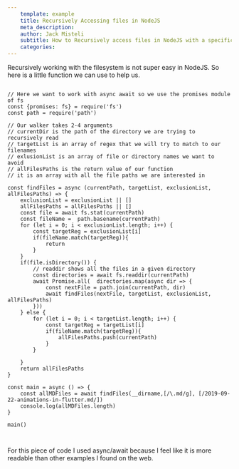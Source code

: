 ```yaml
---
	template: example
	title: Recursively Accessing files in NodeJS
	meta_description: 
	author: Jack Misteli
	subtitle: How to Recursively access files in NodeJS with a specific extension
	categories:
---
```


<p class='prelude'>Recursively working with the filesystem is not super easy in NodeJS. So here is a little function we can use to help us.</p>

<pre><code>
// Here we want to work with async await so we use the promises module of fs
const {promises: fs} = require('fs')
const path = require('path')

// Our walker takes 2-4 arguments
// currentDir is the path of the directory we are trying to recursively read
// targetList is an array of regex that we will try to match to our filenames
// exlusionList is an array of file or directory names we want to avoid
// allFilesPaths is the return value of our function 
// it is an array with all the file paths we are interested in

const findFiles = async (currentPath, targetList, exclusionList, allFilesPaths) => {
	exclusionList = exclusionList || []
	allFilesPaths = allFilesPaths || []
	const file = await fs.stat(currentPath)
	const fileName =  path.basename(currentPath)
	for (let i = 0; i < exclusionList.length; i++) {
		const targetReg = exclusionList[i]
		if(fileName.match(targetReg)){
			return
		}
	}
	if(file.isDirectory()) {
		// readdir shows all the files in a given directory
		const directories = await fs.readdir(currentPath)
		await Promise.all(	directories.map(async dir => {
			const nextFile = path.join(currentPath, dir)
			await findFiles(nextFile, targetList, exclusionList, allFilesPaths)
		}))
	} else {
		for (let i = 0; i < targetList.length; i++) {
			const targetReg = targetList[i]
			if(fileName.match(targetReg)){
				allFilesPaths.push(currentPath)
			}
		}

	}
	return allFilesPaths
}

const main = async () => {
	const allMDFiles = await findFiles(__dirname,[/\.md/g], [/2019-09-22-animations-in-flutter.md/])
	console.log(allMDFiles.length)
}

main()


</code></pre>

<p>For this piece of code I used async/await because I feel like it is more readable than other examples I found on the web.</p>
